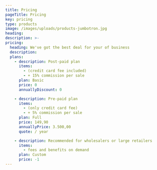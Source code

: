 ```yaml
---
title: Pricing
pageTitle: Pricing
key: pricing
type: products
image: /images/uploads/products-jumbotron.jpg
heading:
description: >-
pricing:
  heading: We've got the best deal for your of business
  description: 
  plans:
    - description: Post-paid plan
      items:
        - (credit card fee included)
        - + 15% commission per sale
      plan: Basic
      price: 0
      annuallyDiscount: 0

    - description: Pre-paid plan
      items:
        - (only credit card fee)
        - + 5% commission per sale
      plan: Full
      price: 149,90
      annuallyPrice: 3.500,00
      quote: / year

    - description: Recommended for wholesalers or large retailers
      items:
        - fees and benefits on demand
      plan: Custom
      price: -1
---
```

